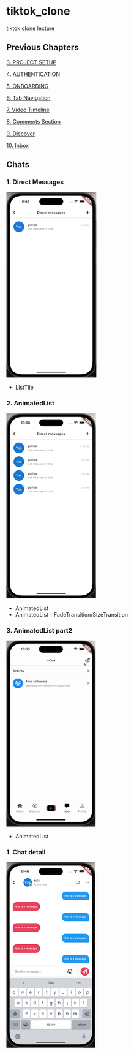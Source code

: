 # tiktok_clone

tiktok clone lecture

## Previous Chapters
[3. PROJECT SETUP](https://github.com/yuriyaya/tiktok_clone/tree/ch3)

[4. AUTHENTICATION](https://github.com/yuriyaya/tiktok_clone/tree/ch4)

[5. ONBOARDING](https://github.com/yuriyaya/tiktok_clone/tree/ch5)

[6. Tab Navigation](https://github.com/yuriyaya/tiktok_clone/tree/ch6)

[7. Video Timeline](https://github.com/yuriyaya/tiktok_clone/tree/ch7)

[8. Comments Section](https://github.com/yuriyaya/tiktok_clone/tree/ch8)

[9. Discover](https://github.com/yuriyaya/tiktok_clone/tree/ch9)

[10. Inbox](https://github.com/yuriyaya/tiktok_clone/tree/ch10)
## Chats
### 1. Direct Messages
![ch11_1](./doc/img/ch11_1.png)
* ListTile

### 2. AnimatedList
![ch11_2](./doc/img/ch11_2.png)
* AnimatedList
* AnimatedList - FadeTransition/SizeTransition

### 3. AnimatedList part2
![ch11_3](./doc/img/ch11_3.gif)
* AnimatedList

### 1. Chat detail
![ch11_4](./doc/img/ch11_4.png)

